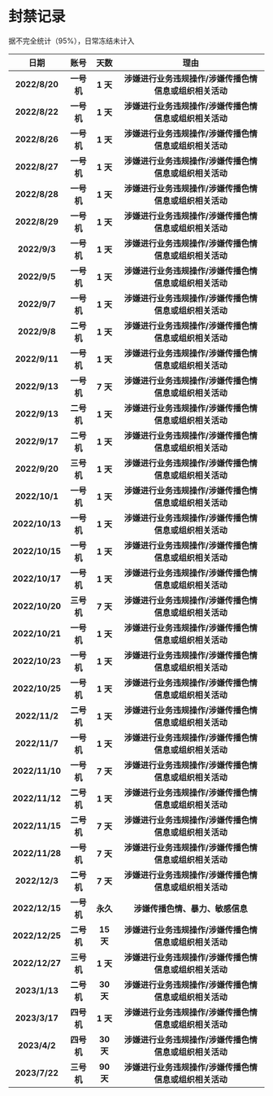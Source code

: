 # 封禁记录

据不完全统计（95%），日常冻结未计入

|      日期      |    账号    |   天数    |                          理由                           |
| :------------: | :--------: | :-------: | :-----------------------------------------------------: |
| **2022/8/20**  | **一号机** | **1 天**  | **涉嫌进行业务违规操作/涉嫌传播色情信息或组织相关活动** |
| **2022/8/22**  | **一号机** | **1 天**  | **涉嫌进行业务违规操作/涉嫌传播色情信息或组织相关活动** |
| **2022/8/26**  | **一号机** | **1 天**  | **涉嫌进行业务违规操作/涉嫌传播色情信息或组织相关活动** |
| **2022/8/27**  | **一号机** | **1 天**  | **涉嫌进行业务违规操作/涉嫌传播色情信息或组织相关活动** |
| **2022/8/28**  | **一号机** | **1 天**  | **涉嫌进行业务违规操作/涉嫌传播色情信息或组织相关活动** |
| **2022/8/29**  | **一号机** | **1 天**  | **涉嫌进行业务违规操作/涉嫌传播色情信息或组织相关活动** |
|  **2022/9/3**  | **一号机** | **1 天**  | **涉嫌进行业务违规操作/涉嫌传播色情信息或组织相关活动** |
|  **2022/9/5**  | **一号机** | **1 天**  | **涉嫌进行业务违规操作/涉嫌传播色情信息或组织相关活动** |
|  **2022/9/7**  | **一号机** | **1 天**  | **涉嫌进行业务违规操作/涉嫌传播色情信息或组织相关活动** |
|  **2022/9/8**  | **二号机** | **1 天**  | **涉嫌进行业务违规操作/涉嫌传播色情信息或组织相关活动** |
| **2022/9/11**  | **一号机** | **1 天**  | **涉嫌进行业务违规操作/涉嫌传播色情信息或组织相关活动** |
| **2022/9/13**  | **一号机** | **7 天**  | **涉嫌进行业务违规操作/涉嫌传播色情信息或组织相关活动** |
| **2022/9/13**  | **二号机** | **1 天**  | **涉嫌进行业务违规操作/涉嫌传播色情信息或组织相关活动** |
| **2022/9/17**  | **二号机** | **1 天**  | **涉嫌进行业务违规操作/涉嫌传播色情信息或组织相关活动** |
| **2022/9/20**  | **三号机** | **1 天**  | **涉嫌进行业务违规操作/涉嫌传播色情信息或组织相关活动** |
| **2022/10/1**  | **一号机** | **1 天**  | **涉嫌进行业务违规操作/涉嫌传播色情信息或组织相关活动** |
| **2022/10/13** | **一号机** | **1 天**  | **涉嫌进行业务违规操作/涉嫌传播色情信息或组织相关活动** |
| **2022/10/15** | **一号机** | **1 天**  | **涉嫌进行业务违规操作/涉嫌传播色情信息或组织相关活动** |
| **2022/10/17** | **一号机** | **1 天**  | **涉嫌进行业务违规操作/涉嫌传播色情信息或组织相关活动** |
| **2022/10/20** | **三号机** | **7 天**  | **涉嫌进行业务违规操作/涉嫌传播色情信息或组织相关活动** |
| **2022/10/21** | **一号机** | **1 天**  | **涉嫌进行业务违规操作/涉嫌传播色情信息或组织相关活动** |
| **2022/10/23** | **一号机** | **1 天**  | **涉嫌进行业务违规操作/涉嫌传播色情信息或组织相关活动** |
| **2022/10/25** | **一号机** | **1 天**  | **涉嫌进行业务违规操作/涉嫌传播色情信息或组织相关活动** |
| **2022/11/2**  | **二号机** | **1 天**  | **涉嫌进行业务违规操作/涉嫌传播色情信息或组织相关活动** |
| **2022/11/7**  | **一号机** | **1 天**  | **涉嫌进行业务违规操作/涉嫌传播色情信息或组织相关活动** |
| **2022/11/10** | **一号机** | **7 天**  | **涉嫌进行业务违规操作/涉嫌传播色情信息或组织相关活动** |
| **2022/11/12** | **二号机** | **1 天**  | **涉嫌进行业务违规操作/涉嫌传播色情信息或组织相关活动** |
| **2022/11/15** | **二号机** | **7 天**  | **涉嫌进行业务违规操作/涉嫌传播色情信息或组织相关活动** |
| **2022/11/28** | **一号机** | **7 天**  | **涉嫌进行业务违规操作/涉嫌传播色情信息或组织相关活动** |
| **2022/12/3**  | **二号机** | **7 天**  | **涉嫌进行业务违规操作/涉嫌传播色情信息或组织相关活动** |
| **2022/12/15** | **一号机** | **永久**  |            **涉嫌传播色情、暴力、敏感信息**             |
| **2022/12/25** | **二号机** | **15 天** | **涉嫌进行业务违规操作/涉嫌传播色情信息或组织相关活动** |
| **2022/12/27** | **三号机** | **1 天**  | **涉嫌进行业务违规操作/涉嫌传播色情信息或组织相关活动** |
| **2023/1/13**  | **二号机** | **30 天** | **涉嫌进行业务违规操作/涉嫌传播色情信息或组织相关活动** |
| **2023/3/17**  | **四号机** | **1 天**  | **涉嫌进行业务违规操作/涉嫌传播色情信息或组织相关活动** |
|  **2023/4/2**  | **四号机** | **30 天** | **涉嫌进行业务违规操作/涉嫌传播色情信息或组织相关活动** |
| **2023/7/22**  | **三号机** | **90 天** | **涉嫌进行业务违规操作/涉嫌传播色情信息或组织相关活动** |

